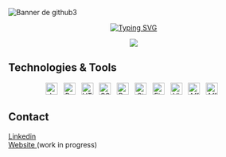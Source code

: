 <!--
![Banner de GitHub](https://user-images.githubusercontent.com/93733677/175829894-e0973ea5-0fca-4dde-89b8-3d220350b0d8.jpg)
-->
![Banner de github3](https://user-images.githubusercontent.com/93733677/175830110-4f2c1a13-9f5b-4401-ae84-5197360969ce.jpg)


<div align="center">
  
[![Typing SVG](https://readme-typing-svg.herokuapp.com?font=Avenir&size=24&duration=4000&color=E7E7E7&lines=Welcome+to+my+GitHub!+)](https://git.io/typing-svg)

</div>

<!--
<p align="center">
  I'm a frontend web developer, I like to design and develop web sites.
</p>
-->


<div align="center">
  <a href="https://github.com/anuraghazra/github-readme-stats">
    <img  src="https://github-readme-stats.vercel.app/api/top-langs/?username=yehosuaes&layout=compact&hide=scss&theme=tokyonight"/>
  </a> 
</div>




## Technologies & Tools

<div align="center">
  
   <img width="24" alt="JavaScript" src="https://user-images.githubusercontent.com/93733677/175814736-fdc4935d-6107-4efc-a6bb-6a98dc685f80.png"> &nbsp;
   <img width="24" alt="ReactJS" src="https://user-images.githubusercontent.com/93733677/175814537-88330de7-4e5a-425f-a933-eaf1c0bd9331.png"> &nbsp;
   <img width="24" alt="HTML5" src="https://user-images.githubusercontent.com/93733677/175814924-338e3829-a7d8-4e3b-a9ff-6edf3d293a4f.png"> &nbsp;
  <img width="24" alt="CSS3" src="https://user-images.githubusercontent.com/93733677/175814939-9e82779a-c8a2-4fe2-999a-22ff7ffb8282.png"> &nbsp; 
  <img width="24" alt=" Bootstrap" src="https://user-images.githubusercontent.com/93733677/175830755-c94366b4-734c-4346-8ca7-74db5a9f0946.png"> &nbsp;
  <img width="24" alt="StyledComponents" src="https://user-images.githubusercontent.com/93733677/175815609-7bdf9c04-6289-412e-b1b9-485f8aca126c.png"> &nbsp;
  <img width="24" alt="Firebase" src="https://user-images.githubusercontent.com/93733677/175830776-40246b35-2674-4df7-a50f-89f926d6d45c.png"> &nbsp;
  <img width="24" alt="VisualStudio Code" src="https://user-images.githubusercontent.com/93733677/175830790-1e53af26-bff0-42da-8735-20b6030accb7.png"> &nbsp;
  <img width="24" alt="Affinity Designer" src="https://user-images.githubusercontent.com/93733677/175830570-b4500a44-5e0b-4b71-982b-acb579cd26e3.png"> &nbsp;
  <img width="24" alt="Affinity Photo" src="https://user-images.githubusercontent.com/93733677/175830569-ee3f6975-7008-4beb-80b7-1700478cb480.png"> &nbsp;

 

</div>

## Contact

<a href="https://www.linkedin.com/in/edgaryehosuaescobedo/">Linkedin</a>
</br>
<a href="">Website </a> (work in progress)

<!--
**YehosuaEs/YehosuaEs** is a ✨ _special_ ✨ repository because its `README.md` (this file) appears on your GitHub profile.

Here are some ideas to get you started:
- ### Hi there 👋
- 🔭 I’m currently working on ...
- 🌱 I’m currently learning ...
- 👯 I’m looking to collaborate on ...
- 🤔 I’m looking for help with ...
- 💬 Ask me about ...
- 📫 How to reach me: ...
- 😄 Pronouns: ...
- ⚡ Fun fact: ...

![Yehosua Es GitHub stats](https://github-readme-stats.vercel.app/api?username=yehosuaes&show_icons=true)

[![Yehosua Es GitHub stats](https://github-readme-stats.vercel.app/api?username=yehosuaes)](https://github.com/anuraghazra/github-readme-stats)
-->

